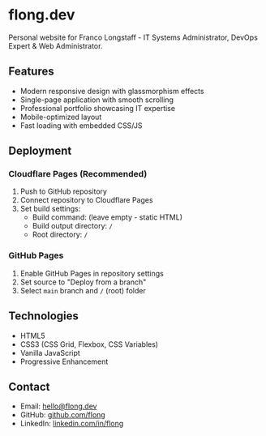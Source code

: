 # flong.dev

Personal website for Franco Longstaff - IT Systems Administrator, DevOps Expert & Web Administrator.

## Features

- Modern responsive design with glassmorphism effects
- Single-page application with smooth scrolling
- Professional portfolio showcasing IT expertise
- Mobile-optimized layout
- Fast loading with embedded CSS/JS

## Deployment

### Cloudflare Pages (Recommended)

1. Push to GitHub repository
2. Connect repository to Cloudflare Pages
3. Set build settings:
   - Build command: (leave empty - static HTML)
   - Build output directory: `/`
   - Root directory: `/`

### GitHub Pages

1. Enable GitHub Pages in repository settings
2. Set source to "Deploy from a branch"
3. Select `main` branch and `/` (root) folder

## Technologies

- HTML5
- CSS3 (CSS Grid, Flexbox, CSS Variables)
- Vanilla JavaScript
- Progressive Enhancement

## Contact

- Email: hello@flong.dev
- GitHub: [github.com/flong](https://github.com/flong)
- LinkedIn: [linkedin.com/in/flong](https://linkedin.com/in/flong)